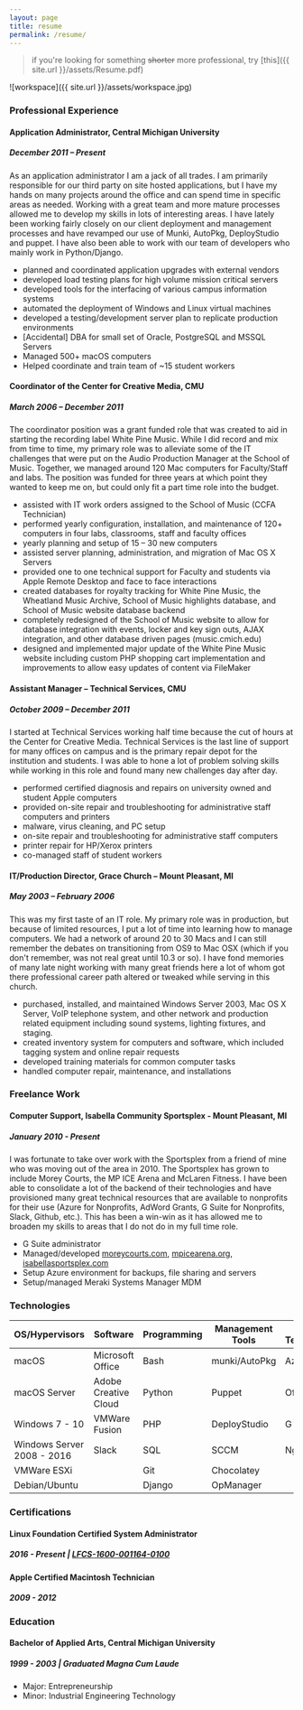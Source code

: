 ```yaml
---
layout: page
title: resume
permalink: /resume/
---
```


> if you're looking for something ~~shorter~~ more professional, try [this]({{ site.url }}/assets/Resume.pdf)

![workspace]({{ site.url }}/assets/workspace.jpg)

### **Professional Experience**

#### **Application Administrator, Central Michigan University**

##### **December 2011 – Present**

As an application administrator I am a jack of all trades. I am primarily
responsible for our third party on site hosted applications, but I have my hands
on many projects around the office and can spend time in specific areas as needed.
Working with a great team and more mature processes allowed me to develop my
skills in lots of interesting areas. I have
lately been working fairly closely on our client deployment and management processes
and have revamped our use of Munki, AutoPkg, DeployStudio and puppet.
I have also been able to work with our team of developers who mainly work in
Python/Django.

- planned and coordinated application upgrades with external vendors
- developed load testing plans for high volume mission critical servers
- developed tools for the interfacing of various campus information systems
- automated the deployment of Windows and Linux virtual machines
- developed a testing/development server plan to replicate production environments
- [Accidental] DBA for small set of Oracle, PostgreSQL and MSSQL Servers
- Managed 500+ macOS computers
- Helped coordinate and train team of ~15 student workers

#### **Coordinator of the Center for Creative Media, CMU**

##### **March 2006 – December 2011**

The coordinator position was a grant funded role that was created to aid in starting the
recording label White Pine Music. While I did record and
mix from time to time, my primary role was to alleviate some of the IT challenges that
were put on the Audio Production Manager at the School of Music. Together, we managed around
120 Mac computers for Faculty/Staff and labs. The position was funded for three years at
which point they wanted to keep me on, but could only fit a part time role into the budget.

- assisted with IT work orders assigned to the School of Music (CCFA Technician)
- performed yearly configuration, installation, and maintenance of 120+ computers in four labs, classrooms, staff and faculty offices
- yearly planning and setup of 15 – 30 new computers
- assisted server planning, administration, and migration of Mac OS X Servers
- provided one to one technical support for Faculty and students via Apple Remote Desktop and face to face interactions
- created databases for royalty tracking for White Pine Music, the Wheatland Music Archive, School of Music highlights database, and School of Music website database backend
- completely redesigned of the School of Music website to allow for database integration with events, locker and key sign outs, AJAX integration, and other database driven pages (music.cmich.edu)
- designed and implemented major update of the White Pine Music website including custom PHP shopping cart implementation and improvements to allow easy updates of content via FileMaker

<!-- - worked with the Faculty Center for Innovative Teaching in creating a custom database solution for their work orders and reporting
- assisted in project development of White Pine Music potential CD releases
- design for White Pine Music releases including CD covers, posters, and web advertising -->

#### **Assistant Manager – Technical Services, CMU**

##### **October 2009 – December 2011**

I started at Technical Services working half time because the cut of hours at the
Center for Creative Media. Technical Services is the last line of support for many
offices on campus and is the primary repair depot for the institution and students.
I was able to hone a lot of problem solving skills while working in this role and
found many new challenges day after day.

- performed certified diagnosis and repairs on university owned and student Apple computers
- provided on-site repair and troubleshooting for administrative staff computers and printers
- malware, virus cleaning, and PC setup
- on-site repair and troubleshooting for administrative staff computers
- printer repair for HP/Xerox printers
- co-managed staff of student workers

<!-- - maintained the connect.cmich.edu website
- provided database support for the Telecom area -->

#### **IT/Production Director, Grace Church – Mount Pleasant, MI**

##### **May 2003 – February 2006**

This was my first taste of an IT role. My primary role was in production, but because of
limited resources, I put a lot of time into learning how to manage computers. We had
a network of around 20 to 30 Macs and I can still remember the debates on transitioning
from OS9 to Mac OSX (which if you don't remember, was not real great until 10.3 or so).
I have fond memories of many late night working with many great friends here a lot of
whom got there professional career path altered or tweaked while serving in this church.

- purchased, installed, and maintained Windows Server 2003, Mac OS X Server, VoIP telephone system, and other network and production related equipment including sound systems, lighting fixtures, and staging.
- created inventory system for computers and software, which included tagging system and online repair requests
- developed training materials for common computer tasks
- handled computer repair, maintenance, and installations

<!-- - managed a team of six to ten volunteers in charge of production for weekend services and special events. Production for services and events includes audio, lighting, video, and technical direction
- oversaw the development of the Grace Church website redesign
- scheduled teams, created event reviews, provided equipment maintenance and team building for those volunteers serving in production
- created manual for training volunteers on signal flow and sound engineering and taught yearly classes on technical issues
- managed a team of three volunteer designers and developed campaigns for Grace Church weekend services and special events
- created newspaper ads, large format displays, flyers, invitation cards, and banners for use in promotion -->

### **Freelance Work**

#### **Computer Support, Isabella Community Sportsplex - Mount Pleasant, MI**

##### **January 2010 - Present**

I was fortunate to take over work with the Sportsplex from a friend of mine who was moving out of the
area in 2010. The Sportsplex has grown to include Morey Courts, the MP ICE Arena and McLaren Fitness.
I have been able to consolidate a lot of the backend of their technologies and have provisioned
many great technical resources that are available to nonprofits for their use (Azure for Nonprofits, AdWord Grants,
G Suite for Nonprofits, Slack, Github, etc.). This has been a win-win
as it has allowed me to broaden my skills to areas that I do not do in my full time role.

- G Suite administrator
- Managed/developed [moreycourts.com](http://www.moreycourts.com), [mpicearena.org](http://www.mpicearena.org), [isabellasportsplex.com](http://www.isabellasportsplex.com)
- Setup Azure environment for backups, file sharing and servers
- Setup/managed Meraki Systems Manager MDM


### **Technologies**

| OS/Hypervisors           | Software             | Programming | Management Tools | Web Technologies |
|--------------------------|----------------------|-------------|------------------|------------------|
| macOS                    | Microsoft Office     | Bash        | munki/AutoPkg    | Azure            |
| macOS Server             | Adobe Creative Cloud | Python      | Puppet           | Office 365       |
| Windows 7 - 10           | VMWare Fusion        | PHP         | DeployStudio     | G Suite          |
| Windows Server 2008 - 2016 | Slack                | SQL         | SCCM             | Nginx            |
| VMWare ESXi              |                      | Git         | Chocolatey       |                  |
| Debian/Ubuntu            |                      | Django      | OpManager        |                  |


### **Certifications**

#### **Linux Foundation Certified System Administrator**

##### **2016 - Present | [LFCS-1600-001164-0100](https://training.linuxfoundation.org/certification/verify-linux-certifications)**

#### **Apple Certified Macintosh Technician**

##### **2009 - 2012**


### **Education**

#### **Bachelor of Applied Arts, Central Michigan University**

##### **1999 - 2003 | Graduated Magna Cum Laude**

- Major: Entrepreneurship
- Minor: Industrial Engineering Technology
